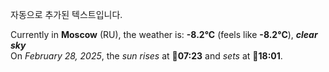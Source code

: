
자동으로 추가된 텍스트입니다.

<!--START_SECTION:weather:moscow-->
Currently in **Moscow** (RU), the weather is: **-8.2°C** (feels like **-8.2°C**), ***clear sky***<br/>
On *February 28, 2025*, the *sun rises* at 🌅**07:23** and *sets* at 🌇**18:01**.
<!--END_SECTION:weather-->
